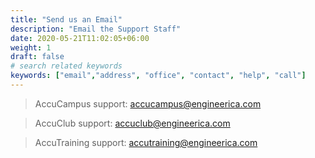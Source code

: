 ```yaml
---
title: "Send us an Email"
description: "Email the Support Staff"
date: 2020-05-21T11:02:05+06:00
weight: 1
draft: false
# search related keywords
keywords: ["email","address", "office", "contact", "help", "call"]
---
```


> AccuCampus support: accucampus@engineerica.com

> AccuClub support: accuclub@engineerica.com

> AccuTraining support: accutraining@engineerica.com